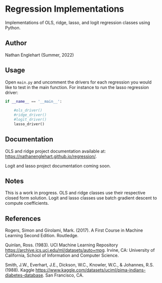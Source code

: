 # Regression Implementations

Implementations of OLS, ridge, lasso, and logit regression classes using Python. 

## Author

Nathan Englehart (Summer, 2022)

## Usage

Open `main.py` and uncomment the drivers for each regression you would like to test in the main function. For instance to run the lasso regression driver:

```python
if __name__ == '__main__':
	
	#ols_driver()
	#ridge_driver()
	#logit_driver()
	lasso_driver()
```

## Documentation

OLS and ridge project documentation available at: <a href="https://nathanenglehart.github.io/regression/">https://nathanenglehart.github.io/regression/</a>.

Logit and lasso project documentation coming soon.

## Notes

This is a work in progress. OLS and ridge classes use their respective closed form solution. Logit and lasso classes use batch gradient descent to compute coefficients. 

## References

Rogers, Simon and Girolami, Mark. (2017). A First Course in Machine Learning Second Edition. Routledge.

Quinlan, Ross. (1983). UCI Machine Learning Repository <a href="https://archive.ics.uci.edu/ml/datasets/auto+mpg">https://archive.ics.uci.edu/ml/datasets/auto+mpg</a>. Irvine, CA: University of California, School of Information and Computer Science.

Smith, J.W., Everhart, J.E., Dickson, W.C., Knowler, W.C., & Johannes, R.S. (1988). Kaggle <a href="https://www.kaggle.com/datasets/uciml/pima-indians-diabetes-database">https://www.kaggle.com/datasets/uciml/pima-indians-diabetes-database</a>. San Francisco, CA.

